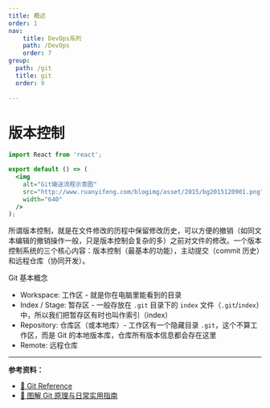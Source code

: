 ```yaml
---
title: 概述
order: 1
nav:
    title: DevOps系列
    path: /DevOps
    order: 7
group:
  path: /git
  title: git
  order: 9
  
---
```




# 版本控制

```jsx | inline
import React from 'react';

export default () => (
  <img
    alt="Git输送流程示意图"
    src="http://www.ruanyifeng.com/blogimg/asset/2015/bg2015120901.png"
    width="640"
  />
);
```

所谓版本控制，就是在文件修改的历程中保留修改历史，可以方便的撤销（如同文本编辑的撤销操作一般，只是版本控制会复杂的多）之前对文件的修改。一个版本控制系统的三个核心内容：版本控制（最基本的功能），主动提交（commit 历史）和远程仓库（协同开发）。

Git 基本概念

- Workspace: 工作区 - 就是你在电脑里能看到的目录
- Index / Stage: 暂存区 - 一般存放在 `.git` 目录下的 `index` 文件（`.git`/`index`）中，所以我们把暂存区有时也叫作索引（index）
- Repository: 仓库区（或本地库）- 工作区有一个隐藏目录 `.git`，这个不算工作区，而是 Git 的本地版本库，仓库所有版本信息都会存在这里
- Remote: 远程仓库

<!-- ## 命令目录

- 设置和配置
  - [配置 git config](./code/config)
  - [帮助 git help](./code/help)
- 获取和创建项目
  - [初始化 git init](./code/init)
  - [克隆 git clone](./code/clone)
- 基本快照
  - [添加 git add](./code/add)
  - [状态 git status](./code/status)
  - [提交 git commit](./code/commit)
  - [撤销 git reset](./code/reset)
  - [删除 git rm](./code/rm)
  - [移动和重命名 git mv](./code/mv)
- 分支与合并
  - [分支 git branch](./code/branch)
  - [查看 git checkout](./code/checkout)
  - [合并 git merge](./code/merge)
  - [储藏 git stash](./code/stash)
  - [标签 git tag](./code/tag)
- 共享和更新项目
  - [提取 git fetch](./code/fetch)
  - [拉取 git pull](./code/pull)
  - [推送 git push](./code/push)
  - [远程 git remote](./code/remote)
- 检查和比较
  - [日志 git log](./code/log)
  - [差异 git diff](./code/diff)
- 修补
  - [变基 git rebase](./code/rebase)
  - [还原 git revert](./code/revert)
- 提交信息规范
- 扩展
- Q&A -->

---

**参考资料：**

- [📖 Git Reference](https://git-scm.com/docs)
- [📝 图解 Git 原理与日常实用指南](https://juejin.im/post/5c714d18f265da2d98090503)

